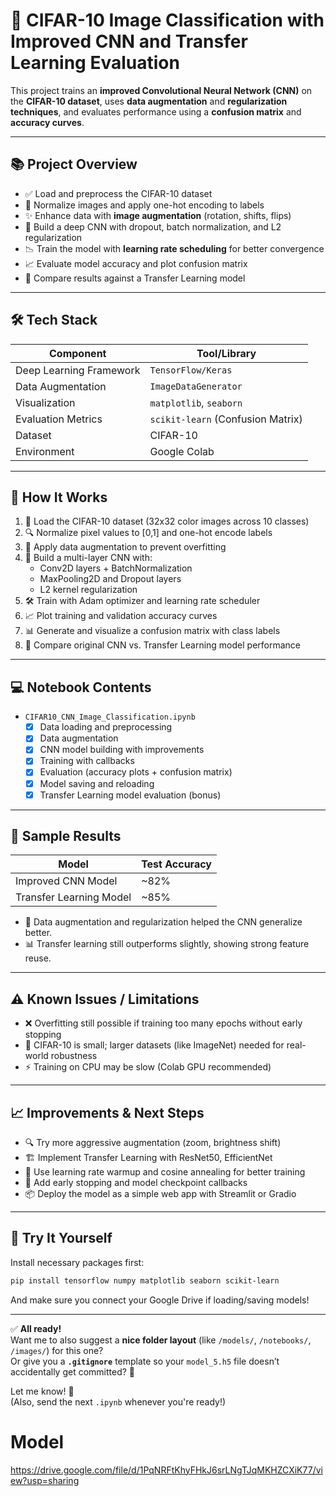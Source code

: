 # 🚀 CIFAR-10 Image Classification with Improved CNN and Transfer Learning Evaluation

This project trains an **improved Convolutional Neural Network (CNN)** on the **CIFAR-10 dataset**, uses **data augmentation** and **regularization techniques**, and evaluates performance using a **confusion matrix** and **accuracy curves**.

---

## 📚 Project Overview

- ✅ Load and preprocess the CIFAR-10 dataset
- 🧹 Normalize images and apply one-hot encoding to labels
- ✨ Enhance data with **image augmentation** (rotation, shifts, flips)
- 🧠 Build a deep CNN with dropout, batch normalization, and L2 regularization
- 📉 Train the model with **learning rate scheduling** for better convergence
- 📈 Evaluate model accuracy and plot confusion matrix
- 🔄 Compare results against a Transfer Learning model

---

## 🛠️ Tech Stack

| Component                 | Tool/Library       |
|----------------------------|--------------------|
| Deep Learning Framework    | `TensorFlow/Keras`  |
| Data Augmentation          | `ImageDataGenerator` |
| Visualization              | `matplotlib`, `seaborn` |
| Evaluation Metrics         | `scikit-learn` (Confusion Matrix) |
| Dataset                    | CIFAR-10            |
| Environment                | Google Colab        |

---

## 🧪 How It Works

1. 📂 Load the CIFAR-10 dataset (32x32 color images across 10 classes)
2. 🔍 Normalize pixel values to [0,1] and one-hot encode labels
3. 🔁 Apply data augmentation to prevent overfitting
4. 🧱 Build a multi-layer CNN with:
   - Conv2D layers + BatchNormalization
   - MaxPooling2D and Dropout layers
   - L2 kernel regularization
5. 🛠️ Train with Adam optimizer and learning rate scheduler
6. 📈 Plot training and validation accuracy curves
7. 📊 Generate and visualize a confusion matrix with class labels
8. 🔬 Compare original CNN vs. Transfer Learning model performance

---

## 💻 Notebook Contents

- `CIFAR10_CNN_Image_Classification.ipynb`
  - [x] Data loading and preprocessing
  - [x] Data augmentation
  - [x] CNN model building with improvements
  - [x] Training with callbacks
  - [x] Evaluation (accuracy plots + confusion matrix)
  - [x] Model saving and reloading
  - [x] Transfer Learning model evaluation (bonus)

---

## 🧠 Sample Results

| Model                    | Test Accuracy |
|---------------------------|---------------|
| Improved CNN Model        | ~82%          |
| Transfer Learning Model   | ~85%          |

- 🎯 Data augmentation and regularization helped the CNN generalize better.
- 📊 Transfer learning still outperforms slightly, showing strong feature reuse.

---

## ⚠️ Known Issues / Limitations

- ❌ Overfitting still possible if training too many epochs without early stopping
- 🔁 CIFAR-10 is small; larger datasets (like ImageNet) needed for real-world robustness
- ⚡ Training on CPU may be slow (Colab GPU recommended)

---

## 📈 Improvements & Next Steps

- 🔍 Try more aggressive augmentation (zoom, brightness shift)
- 🏗️ Implement Transfer Learning with ResNet50, EfficientNet
- 🚀 Use learning rate warmup and cosine annealing for better training
- 🧪 Add early stopping and model checkpoint callbacks
- 📦 Deploy the model as a simple web app with Streamlit or Gradio

---

## 🚀 Try It Yourself

Install necessary packages first:
```bash
pip install tensorflow numpy matplotlib seaborn scikit-learn
```

And make sure you connect your Google Drive if loading/saving models!

---

✅ **All ready!**  
Want me to also suggest a **nice folder layout** (like `/models/`, `/notebooks/`, `/images/`) for this one?  
Or give you a **`.gitignore`** template so your `model_5.h5` file doesn’t accidentally get committed? 🚀  

Let me know! 🎯  
(Also, send the next `.ipynb` whenever you're ready!)

# Model 
https://drive.google.com/file/d/1PqNRFtKhyFHkJ6srLNgTJqMKHZCXiK77/view?usp=sharing
